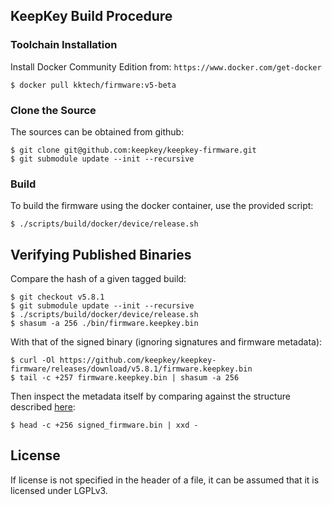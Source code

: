 ## KeepKey Build Procedure

### Toolchain Installation

Install Docker Community Edition from: `https://www.docker.com/get-docker`

```
$ docker pull kktech/firmware:v5-beta
```

### Clone the Source

The sources can be obtained from github:

```
$ git clone git@github.com:keepkey/keepkey-firmware.git
$ git submodule update --init --recursive
```

### Build

To build the firmware using the docker container, use the provided script:

```
$ ./scripts/build/docker/device/release.sh
```

## Verifying Published Binaries

Compare the hash of a given tagged build:
```
$ git checkout v5.8.1
$ git submodule update --init --recursive
$ ./scripts/build/docker/device/release.sh
$ shasum -a 256 ./bin/firmware.keepkey.bin
```

With that of the signed binary (ignoring signatures and firmware metadata):
```
$ curl -Ol https://github.com/keepkey/keepkey-firmware/releases/download/v5.8.1/firmware.keepkey.bin
$ tail -c +257 firmware.keepkey.bin | shasum -a 256
```

Then inspect the metadata itself by comparing against the structure described [here](https://github.com/keepkey/keepkey-firmware/blob/f20484804285decfacceb71519ae83bc18f2266f/include/keepkey/board/memory.h#L55):

```
$ head -c +256 signed_firmware.bin | xxd -

```

## License

If license is not specified in the header of a file, it can be assumed that it is licensed under LGPLv3.
